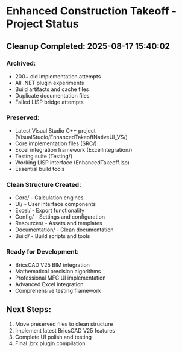 ﻿# Enhanced Construction Takeoff - Project Status

## Cleanup Completed: 2025-08-17 15:40:02

### Archived:
- 200+ old implementation attempts
- All .NET plugin experiments
- Build artifacts and cache files
- Duplicate documentation files
- Failed LISP bridge attempts

### Preserved:
- Latest Visual Studio C++ project (VisualStudio/EnhancedTakeoffNativeUI_VS/)
- Core implementation files (SRC/)
- Excel integration framework (ExcelIntegration/)
- Testing suite (Testing/)
- Working LISP interface (EnhancedTakeoff.lsp)
- Essential build tools

### Clean Structure Created:
- Core/ - Calculation engines
- UI/ - User interface components  
- Excel/ - Export functionality
- Config/ - Settings and configuration
- Resources/ - Assets and templates
- Documentation/ - Clean documentation
- Build/ - Build scripts and tools

### Ready for Development:
- BricsCAD V25 BIM integration
- Mathematical precision algorithms
- Professional MFC UI implementation
- Advanced Excel integration
- Comprehensive testing framework

## Next Steps:
1. Move preserved files to clean structure
2. Implement latest BricsCAD V25 features
3. Complete UI polish and testing
4. Final .brx plugin compilation
